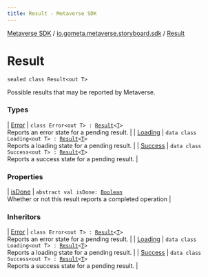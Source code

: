 ```yaml
---
title: Result - Metaverse SDK
---
```


[Metaverse SDK](../../index.html) / [io.gometa.metaverse.storyboard.sdk](../index.html) / [Result](./index.html)

# Result

`sealed class Result<out T>`

Possible results that may be reported by Metaverse.

### Types

| [Error](-error/index.html) | `class Error<out T> : `[`Result`](./index.md)`<`[`T`](-error/index.html#T)`>`<br>Reports an error state for a pending result. |
| [Loading](-loading/index.html) | `data class Loading<out T> : `[`Result`](./index.md)`<`[`T`](-loading/index.html#T)`>`<br>Reports a loading state for a pending result. |
| [Success](-success/index.html) | `data class Success<out T> : `[`Result`](./index.md)`<`[`T`](-success/index.html#T)`>`<br>Reports a success state for a pending result. |

### Properties

| [isDone](is-done.html) | `abstract val isDone: `[`Boolean`](https://kotlinlang.org/api/latest/jvm/stdlib/kotlin/-boolean/index.html)<br>Whether or not this result reports a completed operation |

### Inheritors

| [Error](-error/index.html) | `class Error<out T> : `[`Result`](./index.md)`<`[`T`](-error/index.html#T)`>`<br>Reports an error state for a pending result. |
| [Loading](-loading/index.html) | `data class Loading<out T> : `[`Result`](./index.md)`<`[`T`](-loading/index.html#T)`>`<br>Reports a loading state for a pending result. |
| [Success](-success/index.html) | `data class Success<out T> : `[`Result`](./index.md)`<`[`T`](-success/index.html#T)`>`<br>Reports a success state for a pending result. |

